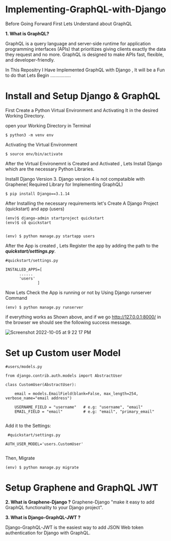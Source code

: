 # Implementing-GraphQL-with-Django

Before Going Forward First Lets Understand about GraphQL

<strong> 1. What is GraphQL? </strong>

GraphQL is a query language and server-side runtime for application programming interfaces (APIs) that prioritizes giving clients exactly the data they request and no more. GraphQL is designed to make APIs fast, flexible, and developer-friendly.


In This Repositry I Have  Implemented GraphQL with Django , It will be a Fun to do that Lets Begin ................


# Install and Setup Django & GraphQL

First Create a Python Virtual Environment and Activating It in the desired Working Directory.

open your Working Directory in Terminal

```
$ python3 -m venv env

```

Activating the Virtual Environment 

```
$ source env/bin/activate

```
After the Virtual Environemnt is Created and Activated , Lets Install Django which are the necessary Python Libraries.

Installl Django Version 3. Django version 4 is not compataible with Graphene( Required Library for Implementing GraphQL)

```
$ pip install Django==3.1.14

```

After Installing the necessary requirements let's Create A Django Project (quickstart) and app (users)


```
(env)$ django-admin startproject quickstart
(env)$ cd quickstart

```

```

(env) $ python manage.py startapp users

```

After the App is created , Lets Register the app by adding the path to the ***quickstart/settings.py***.

```
#quickstart/settings.py

INSTALLED_APPS=[
      ......
      'users'
              ]
```

Now Lets Check the App is running or not by Using Django runserver Command

```
(env) $ python manage.py runserver

```

if everything works as Shown above, and if we  go http://127.0.0.1:8000/ in the browser we should see the following success message.

![Screenshot 2022-10-05 at 9 22 17 PM](https://user-images.githubusercontent.com/77909856/194105352-8d5c3d10-11c9-448b-acee-f1a96a41277b.png)


# Set up Custom user Model

```
#users/models.py

from django.contrib.auth.models import AbstractUser

class CustomUser(AbstractUser):
      
    email = models.EmailField(blank=False, max_length=254, verbose_name="email address")

    USERNAME_FIELD = "username"   # e.g: "username", "email"
    EMAIL_FIELD = "email"         # e.g: "email", "primary_email"


```

Add it to the Settings:

```
 #quickstart/settings.py

AUTH_USER_MODEL='users.CustomUser'
 
```

Then, Migrate

```
(env) $ python manage.py migrate

```



# Setup Graphene and GraphQL JWT

<strong> 2. What is Graphene-Django ?</strong>
Graphene-Django "make it easy to add GraphQL functionality to your Django project".


<strong>3. What is Django-GraphQL-JWT ?</strong>

Django-GraphQL-JWT is the easiest way to add JSON Web token authentication for Django with GraphQL.





